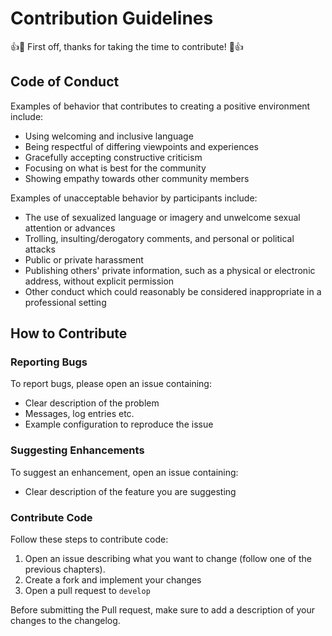 # Contribution Guidelines

👍🎉 First off, thanks for taking the time to contribute! 🎉👍

## Code of Conduct

Examples of behavior that contributes to creating a positive environment include:

* Using welcoming and inclusive language
* Being respectful of differing viewpoints and experiences
* Gracefully accepting constructive criticism
* Focusing on what is best for the community
* Showing empathy towards other community members

Examples of unacceptable behavior by participants include:

* The use of sexualized language or imagery and unwelcome sexual attention or advances
* Trolling, insulting/derogatory comments, and personal or political attacks
* Public or private harassment
* Publishing others' private information, such as a physical or electronic address, without explicit permission
* Other conduct which could reasonably be considered inappropriate in a professional setting

## How to Contribute

### Reporting Bugs
To report bugs, please open an issue containing:

* Clear description of the problem
* Messages, log entries etc.
* Example configuration to reproduce the issue

### Suggesting Enhancements
To suggest an enhancement, open an issue containing:

* Clear description of the feature you are suggesting

### Contribute Code

Follow these steps to contribute code:

1. Open an issue describing what you want to change (follow one of the previous
    chapters).
2. Create a fork and implement your changes
3. Open a pull request to `develop`

Before submitting the Pull request, make sure to add a description of your
changes to the changelog.
